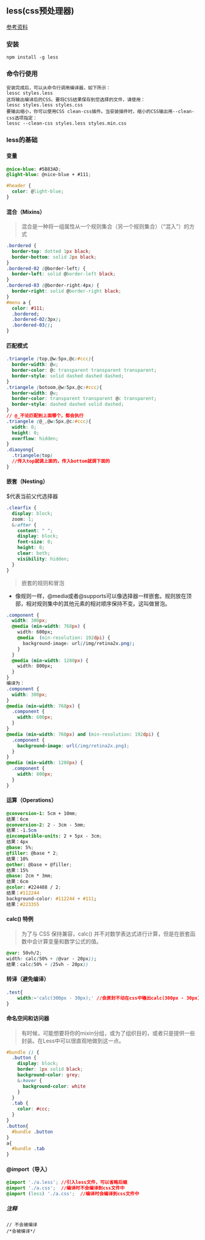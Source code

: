 ## less(css预处理器)
[参考资料](https://less.bootcss.com/#)
### 安装
`npm install -g less`
### 命令行使用
```
安装完成后，可以从命令行调用编译器，如下所示：
lessc styles.less
这将输出编译后的CSS。要将CSS结果保存到您选择的文件，请使用：
lessc styles.less styles.css
要输出缩小，你可以使用CSS clean-css插件。当安装插件时，缩小的CSS输出用--clean-css选项指定：
lessc --clean-css styles.less styles.min.css
```

### less的基础
#### 变量
```css
@nice-blue: #5B83AD;
@light-blue: @nice-blue + #111;

#header {
  color: @light-blue;
}
```
#### 混合（Mixins）
> 混合是一种将一组属性从一个规则集合（另一个规则集合）（“混入”）的方式

```css
.bordered {
  border-top: dotted 1px black;
  border-bottom: solid 2px black;
}
.bordered-02 (@border-left) {
  border-left: solid @border-left black;
}
.bordered-03 (@border-right:4px) {
  border-right: solid @border-right black;
}
#menu a {
  color: #111;
  .bordered;
  .bordered-02(3px);
  .bordered-03();
}
```
#### 匹配模式
```css
.triangele (top,@w:5px,@c:#ccc){
  border-width: @w;
  border-color: @c transparent transparent transparent;
  border-style: solid dashed dashed dashed;
}
.triangele (botoom,@w:5px,@c:#ccc){
  border-width: @w;
  border-color: transparent transparent @c transparent;
  border-style: dashed dashed solid dashed;
}
// @_不论匹配到上面哪个，都会执行
.triangele (@_,@w:5px,@c:#ccc){
  width: 0;
  height: 0;
  overflow: hidden;
}
.diaoyong{
  .triangele(top)
  //传入top就调上面的，传入bottom就调下面的
}
```

#### 嵌套（Nesting）
$代表当前父代选择器
```css
.clearfix {
  display: block;
  zoom: 1;
  &:after {
    content: " ";
    display: block;
    font-size: 0;
    height: 0;
    clear: both;
    visibility: hidden;
  }
}
```
> 嵌套的规则和冒泡

* 像规则一样，@media或者@supports可以像选择器一样嵌套。规则放在顶部，相对规则集中的其他元素的相对顺序保持不变。这叫做冒泡。

```css
.component {
  width: 300px;
  @media (min-width: 768px) {
    width: 600px;
    @media  (min-resolution: 192dpi) {
      background-image: url(/img/retina2x.png);
    }
  }
  @media (min-width: 1280px) {
    width: 800px;
  }
}
编译为：
.component {
  width: 300px;
}
@media (min-width: 768px) {
  .component {
    width: 600px;
  }
}
@media (min-width: 768px) and (min-resolution: 192dpi) {
  .component {
    background-image: url(/img/retina2x.png);
  }
}
@media (min-width: 1280px) {
  .component {
    width: 800px;
  }
}
```
#### 运算（Operations）
```css
@conversion-1: 5cm + 10mm;
结果：6cm
@conversion-2: 2 - 3cm - 5mm;
结果：-1.5cm
@incompatible-units: 2 + 5px - 3cm;
结果：4px
@base: 5%;
@filler: @base * 2;
结果：10%
@other: @base + @filler;
结果：15%
@base: 2cm * 3mm;
结果：6cm
@color: #224488 / 2;
结果：#112244
background-color: #112244 + #111;
结果：#223355
```
#### calc() 特例

> 为了与 CSS 保持兼容，calc() 并不对数学表达式进行计算，但是在嵌套函数中会计算变量和数学公式的值。

```css
@var: 50vh/2;
width: calc(50% + (@var - 20px));
结果：calc(50% + (25vh - 20px))
```
#### 转译（避免编译）
```css
.test{
    width:~'calc(300px - 30px);' //会原封不动在css中输出calc(300px - 30px)
}
```

#### 命名空间和访问器
>  有时候，可能想要将你的mixin分组，或为了组织目的，或者只是提供一些封装。在Less中可以很直观地做到这一点。

```css
#bundle () {
  .button {
    display: block;
    border: 1px solid black;
    background-color: grey;
    &:hover {
      background-color: white
    }
  }
  .tab {
    color: #ccc;
  }
}
.button{
  #bundle .button
}
a{
  #bundle .tab
}
```

#### @import（导入）
```css
@import './a.less'; //引入less文件，可以省略后缀
@import './a.css';  //编译时不会编译到css文件中
@import (less) './a.css';  //编译时会编译到css文件中
```

##### 注释
```
// 不会被编译
/*会被编译*/
```
